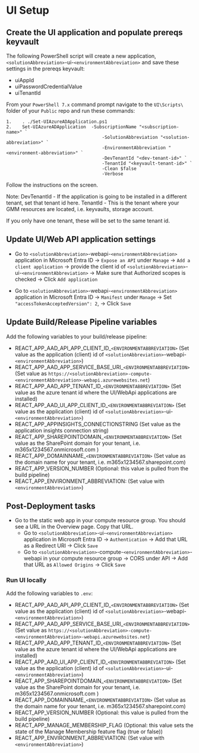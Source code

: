 # UI Setup

## Create the UI application and populate prereqs keyvault

The following PowerShell script will create a new application, `<solutionAbbreviation>`-ui-`<environmentAbbreviation>` and save these settings in the prereqs keyvault:

-   uiAppId
-   uiPasswordCredentialValue
-   uiTenantId

From your `PowerShell 7.x` command prompt navigate to the `UI\Scripts\` folder of your `Public` repo and run these commands:

    1.    . ./Set-UIAzureADApplication.ps1
    2.    Set-UIAzureADApplication	-SubscriptionName "<subscription-name>" `
                                        -SolutionAbbreviation "<solution-abbreviation>" `
                                        -EnvironmentAbbreviation "<environment-abbreviation>" `
                                        -DevTenantId "<dev-tenant-id>" `
                                        -TenantId "<keyvault-tenant-id>" `
                                        -Clean $false `
                                        -Verbose
Follow the instructions on the screen.

Note:
DevTenantId <app-tenant-id> - If the application is going to be installed in a different tenant, set that tenant id here.
TenantId <keyvault-tenant-id> - This is the tenant where your GMM resources are located, i.e. keyvaults, storage account.

If you only have one tenant, these will be set to the same tenant id.

## Update UI/Web API application settings

- Go to `<solutionAbbreviation>`-webapi-`<environmentAbbreviation>` application in Microsoft Entra ID -> `Expose an API` under `Manage` -> `Add a client application` -> provide the client id of `<solutionAbbreviation>`-ui-`<environmentAbbreviation>` -> Make sure that Authorized scopes is checked -> Click `Add application`

- Go to `<solutionAbbreviation>`-webapi-`<environmentAbbreviation>` application in Microsoft Entra ID -> `Manifest` under `Manage` -> Set `"accessTokenAcceptedVersion": 2`, -> Click `Save`

## Update Build/Release Pipeline variables

Add the following variables to your build/release pipeline:

- REACT_APP_AAD_API_APP_CLIENT_ID_`<ENVIRONMENTABBREVIATION>` (Set value as the application (client) id of `<solutionAbbreviation>`-webapi-`<environmentAbbreviation>`)
- REACT_APP_AAD_APP_SERVICE_BASE_URI_`<ENVIRONMENTABBREVIATION>` (Set value as `https://<solutionAbbreviation>-compute-<environmentAbbreviation>-webapi.azurewebsites.net`)
- REACT_APP_AAD_APP_TENANT_ID_`<ENVIRONMENTABBREVIATION>` (Set value as the azure tenant id where the UI/WebApi applications are installed)
- REACT_APP_AAD_UI_APP_CLIENT_ID_`<ENVIRONMENTABBREVIATION>` (Set value as the application (client) id of `<solutionAbbreviation>`-ui-`<environmentAbbreviation>`)
- REACT_APP_APPINSIGHTS_CONNECTIONSTRING (Set value as the application insights connection string)
- REACT_APP_SHAREPOINTDOMAIN_`<ENVIRONMENTABBREVIATION>` (Set value as the SharePoint domain for your tenant, i.e. m365x1234567.onmicrosoft.com )
- REACT_APP_DOMAINNAME_`<ENVIRONMENTABBREVIATION>` (Set value as the domain name for your tenant, i.e. m365x1234567.sharepoint.com)
- REACT_APP_VERSION_NUMBER (Optional: this value is pulled from the build pipeline)
- REACT_APP_ENVIRONMENT_ABBREVIATION: (Set value with `<environmentAbbreviation>`)

## Post-Deployment tasks

* Go to the static web app in your compute resource group. You should see a URL in the Overview page. Copy that URL.
    * Go to `<solutionAbbreviation>`-ui-`<environmentAbbreviation>` application in Microsoft Entra ID -> `Authentication` -> Add that URL as a Redirect URI -> Click `Save`
    * Go to `<solutionAbbreviation>`-compute-`<environmentAbbreviation>`-webapi in your compute resource group -> CORS under API -> Add that URL as `Allowed Origins` -> Click `Save`

### Run UI locally

Add the following variables to `.env`:

- REACT_APP_AAD_API_APP_CLIENT_ID_`<ENVIRONMENTABBREVIATION>` (Set value as the application (client) id of `<solutionAbbreviation>`-webapi-`<environmentAbbreviation>`)
- REACT_APP_AAD_APP_SERVICE_BASE_URI_`<ENVIRONMENTABBREVIATION>` (Set value as `https://<solutionAbbreviation>-compute-<environmentAbbreviation>-webapi.azurewebsites.net`)
- REACT_APP_AAD_APP_TENANT_ID_`<ENVIRONMENTABBREVIATION>` (Set value as the azure tenant id where the UI/WebApi applications are installed)
- REACT_APP_AAD_UI_APP_CLIENT_ID_`<ENVIRONMENTABBREVIATION>` (Set value as the application (client) id of `<solutionAbbreviation>`-ui-`<environmentAbbreviation>`)
- REACT_APP_SHAREPOINTDOMAIN_`<ENVIRONMENTABBREVIATION>` (Set value as the SharePoint domain for your tenant, i.e. m365x1234567.onmicrosoft.com )
- REACT_APP_DOMAINNAME_`<ENVIRONMENTABBREVIATION>` (Set value as the domain name for your tenant, i.e. m365x1234567.sharepoint.com)
- REACT_APP_VERSION_NUMBER (Optional: this value is pulled from the build pipeline)
- REACT_APP_MANAGE_MEMBERSHIP_FLAG (Optional: this value sets the state of the Manage Membership feature flag (true or false))
- REACT_APP_ENVIRONMENT_ABBREVIATION: (Set value with `<environmentAbbreviation>`)